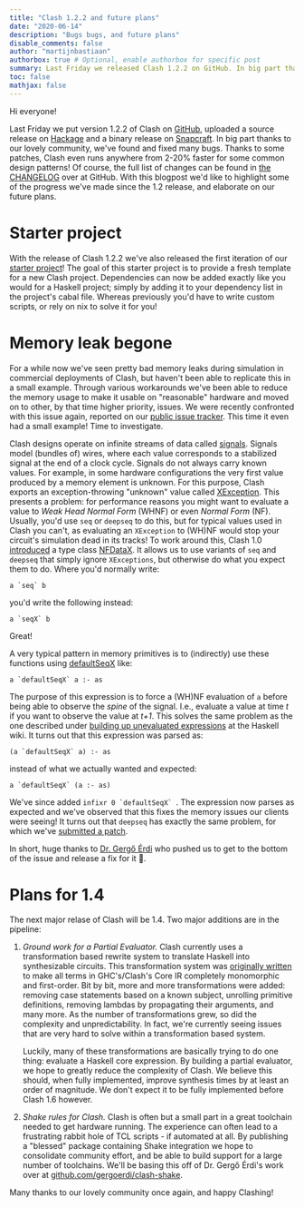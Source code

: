 ```yaml
---
title: "Clash 1.2.2 and future plans"
date: "2020-06-14"
description: "Bugs bugs, and future plans"
disable_comments: false
author: "martijnbastiaan"
authorbox: true # Optional, enable authorbox for specific post
summary: Last Friday we released Clash 1.2.2 on GitHub. In big part thanks to our lovely community, we've found and fixed many bugs. Thanks to some patches, Clash even runs anywhere from 2-20% faster for some common design patterns! With this blogpost I'd like to highlight some of the progress we've made since the 1.2 release, and elaborate on our future plans.
toc: false
mathjax: false
---
```


Hi everyone!

Last Friday we put version 1.2.2 of Clash on [GitHub](https://github.com/clash-lang/clash-compiler/releases/tag/v1.2.2), uploaded a source release on [Hackage](http://hackage.haskell.org/package/clash-ghc-1.2.2) and a binary release on [Snapcraft](https://snapcraft.io/clash). In big part thanks to our lovely community, we've found and fixed many bugs. Thanks to some patches, Clash even runs anywhere from 2-20% faster for some common design patterns! Of course, the full list of changes can be found in [the CHANGELOG](https://github.com/clash-lang/clash-compiler/releases/tag/v1.2.2) over at GitHub. With this blogpost we'd like to highlight some of the progress we've made since the 1.2 release, and elaborate on our future plans.

# Starter project
With the release of Clash 1.2.2 we've also released the first iteration of our [starter project](https://github.com/clash-lang/clash-compiler/blob/30af2f6541fccbcf08c7d12479fce30617284034/clash-starters/clash-example-project/README.md)! The goal of this starter project is to provide a fresh template for a new Clash project. Dependencies can now be added exactly like you would for a Haskell project; simply by adding it to your dependency list in the project's cabal file. Whereas previously you'd have to write custom scripts, or rely on nix to solve it for you!

# Memory leak begone
For a while now we've seen pretty bad memory leaks during simulation in commercial deployments of Clash, but haven't been able to replicate this in a small example. Through various workarounds we've been able to reduce the memory usage to make it usable on "reasonable" hardware and moved on to other, by that time higher priority, issues. We were recently confronted with this issue again, reported on our [public issue tracker](https://github.com/clash-lang/clash-compiler/issues/1256). This time it even had a small example! Time to investigate.

Clash designs operate on infinite streams of data called [signals](https://hackage.haskell.org/package/clash-prelude-1.2.2/docs/Clash-Signal.html). Signals model (bundles of) wires, where each value corresponds to a stabilized signal at the end of a clock cycle. Signals do not always carry known values. For example, in some hardware configurations the very first value produced by a memory element is unknown. For this purpose, Clash exports an exception-throwing "unknown" value called [XException](https://hackage.haskell.org/package/clash-prelude-1.2.2/docs/Clash-XException.html). This presents a problem: for performance reasons you might want to evaluate a value to _Weak Head Normal Form_ (WHNF) or even _Normal Form_ (NF). Usually, you'd use `seq` or `deepseq` to do this, but for typical values used in Clash you can't, as evaluating an `XException` to (WH)NF would stop your circuit's simulation dead in its tracks! To work around this, Clash 1.0 [introduced](/blog/0004-undefined-values/) a type class [NFDataX](https://hackage.haskell.org/package/clash-prelude-1.2.2/docs/Clash-XException.html#t:NFDataX). It allows us to use variants of `seq` and `deepseq` that simply ignore `XExceptions`, but otherwise do what you expect them to do. Where you'd normally write:

```
a `seq` b
```

you'd write the following instead:

```
a `seqX` b
```

Great!

A very typical pattern in memory primitives is to (indirectly) use these functions using [defaultSeqX](https://hackage.haskell.org/package/clash-prelude-1.2.2/docs/Clash-XException.html#v:defaultSeqX) like:

```
a `defaultSeqX` a :- as
```

The purpose of this expression is to force a (WH)NF evaluation of `a` before being able to observe the _spine_ of the signal. I.e., evaluate a value at time _t_ if you want to observe the value at _t+1_. This solves the same problem as the one described under [building up unevaluated expressions](https://wiki.haskell.org/Memory_leak) at the Haskell wiki. It turns out that this expression was parsed as:

```
(a `defaultSeqX` a) :- as
```

instead of what we actually wanted and expected:

```
a `defaultSeqX` (a :- as)
```

We've since added ```infixr 0 `defaultSeqX` ```. The expression now parses as expected and we've observed that this fixes the memory issues our clients were seeing! It turns out that `deepseq` has exactly the same problem, for which we've [submitted a patch](https://github.com/haskell/deepseq/pull/56).

In short, huge thanks to [Dr. Gergő Érdi](https://github.com/gergoerdi) who pushed us to get to the bottom of the issue and release a fix for it 🎉.

# Plans for 1.4
The next major relase of Clash will be 1.4. Two major additions are in the pipeline:

1. _Ground work for a Partial Evaluator._ Clash currently uses a transformation based rewrite system to translate Haskell into synthesizable circuits. This transformation system was [originally written](https://research.utwente.nl/en/publications/digital-circuit-in-c%CE%BBash-functional-specifications-and-type-direc) to make all terms in GHC's/Clash's Core IR completely monomorphic and first-order. Bit by bit, more and more transformations were added: removing case statements based on a known subject, unrolling primitive definitions, removing lambdas by propagating their arguments, and many more. As the number of transformations grew, so did the complexity and unpredictability. In fact, we're currently seeing issues that are very hard to solve within a transformation based system.

   Luckily, many of these transformations are basically trying to do one thing: evaluate a Haskell core expression. By building a partial evaluator, we hope to greatly reduce the complexity of Clash. We believe this should, when fully implemented, improve synthesis times by at least an order of magnitude. We don't expect it to be fully implemented before Clash 1.6 however.

2. _Shake rules for Clash._ Clash is often but a small part in a great toolchain needed to get hardware running. The experience can often lead to a frustrating rabbit hole of TCL scripts - if automated at all. By publishing a "blessed" package containing Shake integration we hope to consolidate community effort, and be able to build support for a large number of toolchains. We'll be basing this off of Dr. Gergő Érdi's work over at [github.com/gergoerdi/clash-shake](https://github.com/gergoerdi/clash-shake).

Many thanks to our lovely community once again, and happy Clashing!
